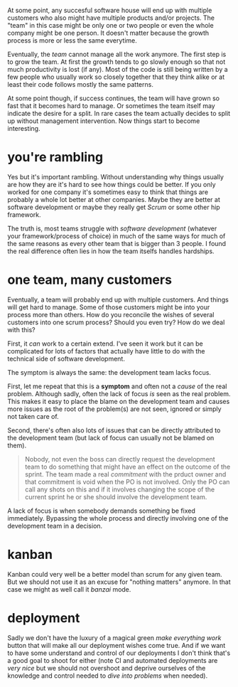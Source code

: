 At some point, any succesful software house will end up with multiple customers who also might have multiple products and/or projects. The "team" in this case might be only one or two people or even the whole company might be one person. It doesn't matter because the growth process is more or less the same everytime.

Eventually, the *team* cannot manage all the work anymore. The first step is to grow the team. At first the growth tends to go slowly enough so that not much productivity is lost (if any). Most of the code is still being written by a few people who usually work so closely together that they think alike or at least their code follows mostly the same patterns.

At some point though, if success continues, the team will have grown so fast that it becomes hard to manage. Or sometimes the team itself may indicate the desire for a split. In rare cases the team actually decides to split up without management intervention. Now things start to become interesting.

# you're rambling
Yes but it's important rambling. Without understanding why things usually are how they are it's hard to see how things could be better. If you only worked for one company it's sometimes easy to think that things are probably a whole lot better at other companies. Maybe they are better at software development or maybe they really get *Scrum* or some other hip framework.

The truth is, most teams struggle with *software development* (whatever your framework/process of choice) in much of the same ways for much of the same reasons as every other team that is bigger than 3 people. I found the real difference often lies in how the team itselfs handles hardships.

# one team, many customers
Eventually, a team will probably end up with multiple customers. And things will get hard to manage. Some of those customers might be into your process more than others. How do you reconcile the wishes of several customers into one scrum process? Should you even try? How do we deal with this?

First, it *can* work to a certain extend. I've seen it work but it can be complicated for lots of factors that actually have little to do with the technical side of software development.

The symptom is always the same: the development team lacks focus.

First, let me repeat that this is a **symptom** and often not a *cause* of the real problem. Although sadly, often the lack of focus *is* seen as the real problem. This makes it easy to place the blame on the development team and causes more issues as the root of the problem(s) are not seen, ignored or simply not taken care of. 

Second, there's often also lots of issues that can be directly attributed to the development team (but lack of focus can usually not be blamed on them).

> Nobody, not even the boss can directly request the development team to do something that might have an effect on the outcome of the sprint. The team made a real *commitment* with the prduct owner and that commitment is void when the PO is not involved. Only the PO can call any shots on this and if it involves changing the scope of the current sprint he or she should involve the development team.

A lack of focus is when somebody demands something be fixed immediately. Bypassing the whole process and directly involving one of the development team in a decision.




# kanban
Kanban could very well be a better model than scrum for any given team. But we should not use it as an excuse for "nothing matters" anymore. In that case we might as well call it *banzai* mode.

# deployment
Sadly we don't have the luxury of a magical green *make everything work* button that will make all our deployment wishes come true. And if we want to have some understand and control of our deployments I don't think that's a good goal to shoot for either (note CI and automated deployments are *very nice* but we should not overshoot and deprive ourselves of the knowledge and control needed to *dive into problems* when needed).

